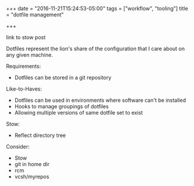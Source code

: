 +++
date = "2016-11-21T15:24:53-05:00"
tags = ["workflow", "tooling"]
title = "dotfile management"

+++

link to stow post

Dotfiles represent the lion's share of the configuration that I care about on any given machine.

Requirements:

- Dotfiles can be stored in a git repository

Like-to-Haves:

- Dotfiles can be used in environments where software can't be installed
- Hooks to manage groupings of dotfiles
- Allowing multiple versions of same dotfile set to exist

Stow:

- Reflect directory tree


Consider:

- Stow
- git in home dir
- rcm
- vcsh/myrepos

